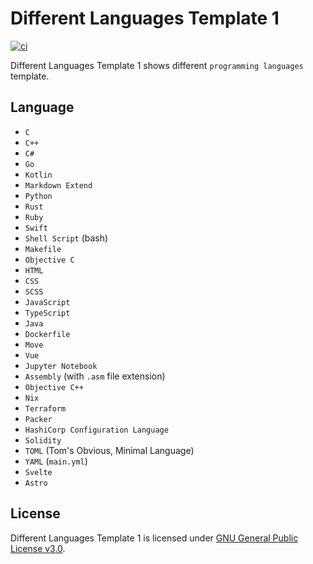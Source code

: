 # Different Languages Template 1
[![ci](https://github.com/ttiimmothy/different-languages-template1/actions/workflows/ci.yml/badge.svg)](https://github.com/ttiimmothy/different-languages-template1/actions/workflows/ci.yml)

Different Languages Template 1 shows different `programming languages` template.

## Language

- `C`
- `C++`
- `C#`
- `Go`
- `Kotlin`
- `Markdown Extend`
- `Python`
- `Rust`
- `Ruby`
- `Swift`
- `Shell Script` (bash)
- `Makefile`
- `Objective C`
- `HTML`
- `CSS`
- `SCSS`
- `JavaScript`
- `TypeScript`
- `Java`
- `Dockerfile`
- `Move`
- `Vue`
- `Jupyter Notebook`
- `Assembly` (with `.asm` file extension)
- `Objective C++`
- `Nix`
- `Terraform`
- `Packer`
- `HashiCorp Configuration Language`
- `Solidity`
- `TOML` (Tom's Obvious, Minimal Language)
- `YAML` (`main.yml`)
- `Svelte`
- `Astro`

## License

Different Languages Template 1 is licensed under [GNU General Public License v3.0](LICENSE).
